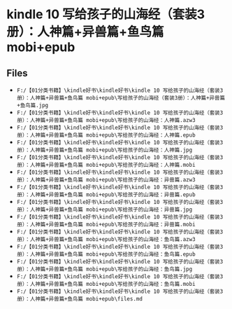 # kindle 10 写给孩子的山海经（套装3册）：人神篇+异兽篇+鱼鸟篇 mobi+epub

## Files

- `F:/【01分类书籍】\kindle好书\kindle好书\kindle 10 写给孩子的山海经（套装3册）：人神篇+异兽篇+鱼鸟篇 mobi+epub\写给孩子的山海经（套装3册）：人神篇+异兽篇+鱼鸟篇.jpg`
- `F:/【01分类书籍】\kindle好书\kindle好书\kindle 10 写给孩子的山海经（套装3册）：人神篇+异兽篇+鱼鸟篇 mobi+epub\写给孩子的山海经：人神篇.azw3`
- `F:/【01分类书籍】\kindle好书\kindle好书\kindle 10 写给孩子的山海经（套装3册）：人神篇+异兽篇+鱼鸟篇 mobi+epub\写给孩子的山海经：人神篇.epub`
- `F:/【01分类书籍】\kindle好书\kindle好书\kindle 10 写给孩子的山海经（套装3册）：人神篇+异兽篇+鱼鸟篇 mobi+epub\写给孩子的山海经：人神篇.jpg`
- `F:/【01分类书籍】\kindle好书\kindle好书\kindle 10 写给孩子的山海经（套装3册）：人神篇+异兽篇+鱼鸟篇 mobi+epub\写给孩子的山海经：人神篇.mobi`
- `F:/【01分类书籍】\kindle好书\kindle好书\kindle 10 写给孩子的山海经（套装3册）：人神篇+异兽篇+鱼鸟篇 mobi+epub\写给孩子的山海经：异兽篇.azw3`
- `F:/【01分类书籍】\kindle好书\kindle好书\kindle 10 写给孩子的山海经（套装3册）：人神篇+异兽篇+鱼鸟篇 mobi+epub\写给孩子的山海经：异兽篇.epub`
- `F:/【01分类书籍】\kindle好书\kindle好书\kindle 10 写给孩子的山海经（套装3册）：人神篇+异兽篇+鱼鸟篇 mobi+epub\写给孩子的山海经：异兽篇.jpg`
- `F:/【01分类书籍】\kindle好书\kindle好书\kindle 10 写给孩子的山海经（套装3册）：人神篇+异兽篇+鱼鸟篇 mobi+epub\写给孩子的山海经：异兽篇.mobi`
- `F:/【01分类书籍】\kindle好书\kindle好书\kindle 10 写给孩子的山海经（套装3册）：人神篇+异兽篇+鱼鸟篇 mobi+epub\写给孩子的山海经：鱼鸟篇.azw3`
- `F:/【01分类书籍】\kindle好书\kindle好书\kindle 10 写给孩子的山海经（套装3册）：人神篇+异兽篇+鱼鸟篇 mobi+epub\写给孩子的山海经：鱼鸟篇.epub`
- `F:/【01分类书籍】\kindle好书\kindle好书\kindle 10 写给孩子的山海经（套装3册）：人神篇+异兽篇+鱼鸟篇 mobi+epub\写给孩子的山海经：鱼鸟篇.jpg`
- `F:/【01分类书籍】\kindle好书\kindle好书\kindle 10 写给孩子的山海经（套装3册）：人神篇+异兽篇+鱼鸟篇 mobi+epub\写给孩子的山海经：鱼鸟篇.mobi`
- `F:/【01分类书籍】\kindle好书\kindle好书\kindle 10 写给孩子的山海经（套装3册）：人神篇+异兽篇+鱼鸟篇 mobi+epub\files.md`
